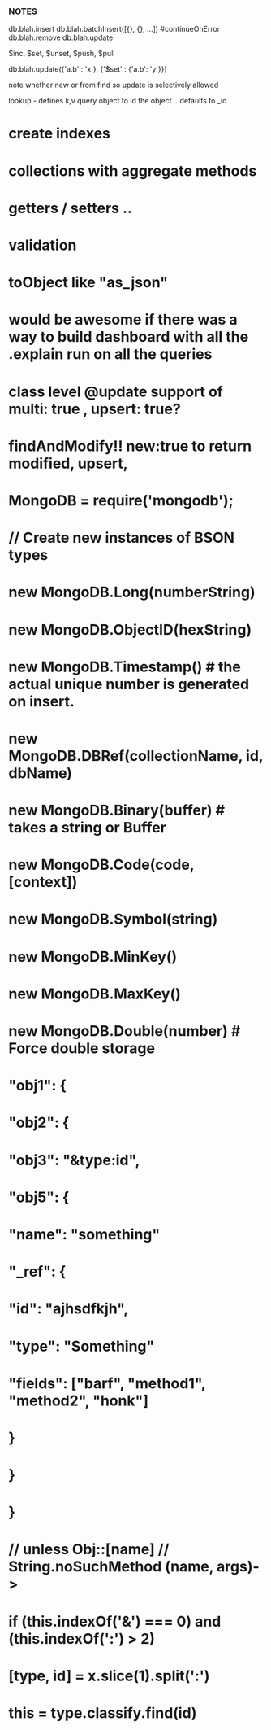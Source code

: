 ### NOTES

db.blah.insert
db.blah.batchInsert([{}, {}, ...])  #continueOnError
db.blah.remove
db.blah.update

$inc, $set, $unset, $push, $pull

db.blah.update({'a.b' : 'x'}, {'$set' : {'a.b': 'y'}})


note whether new or from find so update is selectively allowed

lookup - defines k,v query object to id the object .. defaults to _id



# create indexes
  
  # collections with aggregate methods
  # getters / setters .. 
  # validation
  # toObject like "as_json"
  # would be awesome if there was a way to build dashboard with all the .explain run on all the queries
  # class level @update support of multi: true , upsert: true? 
  # findAndModify!! new:true to return modified, upsert,


  # MongoDB = require('mongodb');
  # // Create new instances of BSON types
  # new MongoDB.Long(numberString)
  # new MongoDB.ObjectID(hexString)
  # new MongoDB.Timestamp()  # the actual unique number is generated on insert.
  # new MongoDB.DBRef(collectionName, id, dbName)
  # new MongoDB.Binary(buffer)  # takes a string or Buffer
  # new MongoDB.Code(code, [context])
  # new MongoDB.Symbol(string)
  # new MongoDB.MinKey()
  # new MongoDB.MaxKey()
  # new MongoDB.Double(number)    # Force double storage

# "obj1": {
#   "obj2": {
#     "obj3": "&type:id",
#     "obj5": {
#       "name": "something"
#       "_ref": {
#         "id": "ajhsdfkjh",
#         "type": "Something"
#         "fields": ["barf", "method1", "method2", "honk"]
#     }
#   }
# }
# //  unless Obj::[name] // String.__noSuchMethod__ (name, args)->
# if (this.indexOf('&') === 0) and (this.indexOf(':') > 2)
#   [type, id] = x.slice(1).split(':')
#   this = type.classify.find(id)
